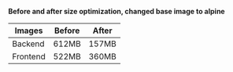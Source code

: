**Before and after size optimization, changed base image to alpine**

| Images      | Before | After  |
| ----------- | ------ | ------ |
| Backend     | 612MB  | 157MB  |
| Frontend    | 522MB  | 360MB  |